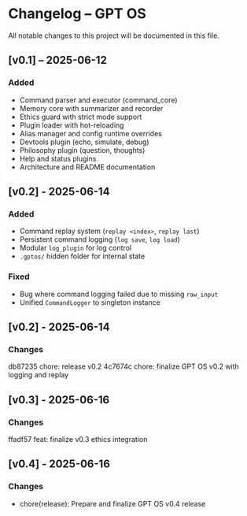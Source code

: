 # Changelog – GPT OS

All notable changes to this project will be documented in this file.

## [v0.1] – 2025-06-12
### Added
- Command parser and executor (command_core)
- Memory core with summarizer and recorder
- Ethics guard with strict mode support
- Plugin loader with hot-reloading
- Alias manager and config runtime overrides
- Devtools plugin (echo, simulate, debug)
- Philosophy plugin (question, thoughts)
- Help and status plugins
- Architecture and README documentation

## [v0.2] - 2025-06-14
### Added
- Command replay system (`replay <index>`, `replay last`)
- Persistent command logging (`log save`, `log load`)
- Modular `log_plugin` for log control
- `.gptos/` hidden folder for internal state

### Fixed
- Bug where command logging failed due to missing `raw_input`
- Unified `CommandLogger` to singleton instance

## [v0.2] - 2025-06-14
### Changes
db87235 chore: release v0.2
4c7674c chore: finalize GPT OS v0.2 with logging and replay
## [v0.3] - 2025-06-16
### Changes
ffadf57 feat: finalize v0.3 ethics integration

## [v0.4] - 2025-06-16
### Changes
- chore(release): Prepare and finalize GPT OS v0.4 release

